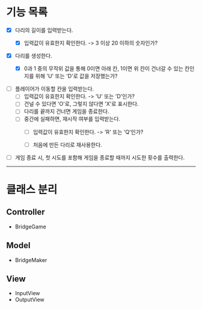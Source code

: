 # 기능 목록
- [x] 다리의 길이를 입력받는다.
   - [x] 입력값이 유효한지 확인한다. -> 3 이상 20 이하의 숫자인가?
  

- [x] 다리를 생성한다.
   - [x] 0과 1 중의 무작위 값을 통해 0이면 아래 칸, 1이면 위 칸이 건너갈 수 있는 칸인지를 위해 'U' 또는 'D'로 값을 저장했는가?


- [ ] 플레이어가 이동할 칸을 입력받는다.
  - [ ] 입력값이 유효한지 확인한다. -> 'U' 또는 'D'인가?
  - [ ] 건널 수 있다면 'O'로, 그렇지 않다면 'X'로 표시한다.
  - [ ] 다리를 끝까지 건너면 게임을 종료한다.
  - [ ] 중간에 실패하면, 재시작 여부를 입력받는다.
    - [ ] 입력값이 유효한지 확인한다. -> 'R' 또는 'Q'인가?
    - [ ] 처음에 만든 다리로 재사용한다.


- [ ] 게임 종료 시, 첫 시도를 포함해 게임을 종료할 때까지 시도한 횟수를 출력한다.

---

# 클래스 분리
## Controller
- BridgeGame

## Model
- BridgeMaker

## View
- InputView
- OutputView